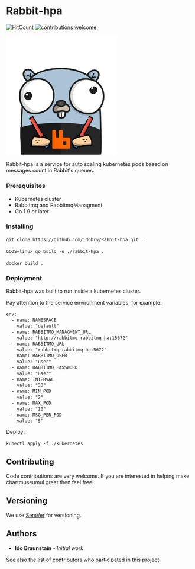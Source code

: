 # Rabbit-hpa
[![HitCount](http://hits.dwyl.io/idobry/Rabbit-hpa.svg)](http://hits.dwyl.io/idobry/Rabbit-hpa) [![contributions welcome](https://img.shields.io/badge/contributions-welcome-brightgreen.svg?style=flat)](https://github.com/dwyl/esta/issues)

<img src="./logo.png" width="300">

Rabbit-hpa is a service for auto scaling kubernetes pods based on messages count in Rabbit's queues.

### Prerequisites

* Kubernetes cluster
* Rabbitmq and RabbitmqManagment
* Go 1.9 or later

### Installing

```
git clone https://github.com/idobry/Rabbit-hpa.git .

GOOS=linux go build -o ./rabbit-hpa .

docker build .
```

### Deployment

Rabbit-hpa was built to run inside a kubernetes cluster.

Pay attention to the service environment variables, for example:
```
env:
  - name: NAMESPACE
    value: "default"
  - name: RABBITMQ_MANAGMENT_URL
    value: "http://rabbitmq-rabbitmq-ha:15672"
  - name: RABBITMQ_URL
    value: "rabbitmq-rabbitmq-ha:5672"
  - name: RABBITMQ_USER
    value: "user"
  - name: RABBITMQ_PASSWORD
    value: "user"
  - name: INTERVAL
    value: "30"
  - name: MIN_POD
    value: "2"
  - name: MAX_POD
    value: "10"
  - name: MSG_PER_POD
    value: "5"
```
Deploy:
```
kubectl apply -f ./kubernetes
```

## Contributing

Code contributions are very welcome. If you are interested in helping make chartmuseumui great then feel free!

## Versioning

We use [SemVer](http://semver.org/) for versioning.

## Authors

* **Ido Braunstain** - *Initial work*

See also the list of [contributors](https://github.com/your/project/contributors) who participated in this project.
